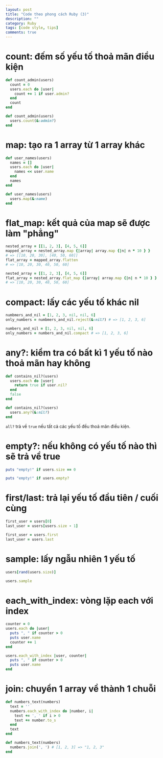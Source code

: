 ```yaml
---
layout: post
title: "Code theo phong cách Ruby (3)"
description: ""
category: Ruby
tags: [code style, tips]
comments: true
---
```


# count: đếm số yếu tố thoả mãn điều kiện

```ruby
def count_admin(users)
  count = 0
  users.each do |user|
    count += 1 if user.admin?
  end
  count
end
```

```ruby
def count_admin(users)
  users.count(&:admin?)
end
```

# map: tạo ra 1 array từ 1 array khác

```ruby
def user_names(users)
  names = []
  users.each do |user|
    names << user.name
  end
  names
end
```

```ruby
def user_names(users)
  users.map(&:name)
end
```

<!-- more -->

# flat_map: kết quả của map sẽ được làm "phẳng"

```ruby
nested_array = [[1, 2, 3], [4, 5, 6]]
mapped_array = nested_array.map {|array| array.map {|n| n * 10 } }
# => [[10, 20, 30], [40, 50, 60]]
flat_array = mapped_array.flatten
# => [10, 20, 30, 40, 50, 60]
```

```ruby
nested_array = [[1, 2, 3], [4, 5, 6]]
flat_array = nested_array.flat_map {|array| array.map {|n| n * 10 } }
# => [10, 20, 30, 40, 50, 60]
```



# compact: lấy các yếu tố khác nil

```ruby
numbmers_and_nil = [1, 2, 3, nil, nil, 6]
only_numbers = numbmers_and_nil.reject(&:nil?) # => [1, 2, 3, 6]
```

```ruby
numbers_and_nil = [1, 2, 3, nil, nil, 6]
only_numbers = numbers_and_nil.compact # => [1, 2, 3, 6]
```

# any?: kiểm tra có bất kì 1 yếu tố nào thoả mãn hay không

```ruby
def contains_nil?(users)
  users.each do |user|
    return true if user.nil?
  end
  false
end
```

```ruby
def contains_nil?(users)
  users.any?(&:nil?)
end
```

`all?` trả về `true` nếu tất cả các yếu tố đều thoả mãn điều kiện.

# empty?: nếu không có yếu tố nào thì sẽ trả về true

```ruby
puts "empty!" if users.size == 0
```

```ruby
puts "empty!" if users.empty?
```

# first/last: trả lại yếu tố đầu tiên / cuối cùng

```ruby
first_user = users[0]
last_user = users[users.size - 1]
```

```ruby
first_user = users.first
last_user = users.last
```

# sample: lấy ngẫu nhiên 1 yếu tố

```ruby
users[rand(users.size)]
```

```ruby
users.sample
```

# each_with_index: vòng lặp each với index

```ruby
counter = 0
users.each do |user|
  puts ", " if counter > 0
  puts user.name
  counter += 1
end
```

```ruby
users.each_with_index |user, counter|
  puts ", " if counter > 0
  puts user.name
end
```

# join: chuyển 1 array về thành 1 chuỗi

```ruby
def numbers_text(numbers)
  text = ''
  numbers.each_with_index do |number, i|
    text += ', ' if i > 0
    text += number.to_s
  end
  text
end
```

```ruby
def numbers_text(numbers)
  numbers.join(', ') # [1, 2, 3] => "1, 2, 3"
end
```

